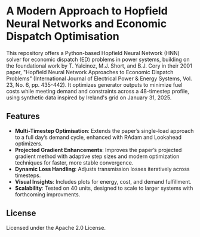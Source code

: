 # A Modern Approach to Hopfield Neural Networks and Economic Dispatch Optimisation
This repository offers a Python-based Hopfield Neural Network (HNN) solver for economic dispatch (ED) problems in power systems, building on the foundational work by T. Yalcinoz, M.J. Short, and B.J. Cory in their 2001 paper, "Hopfield Neural Network Approaches to Economic Dispatch Problems" (International Journal of Electrical Power & Energy Systems, Vol. 23, No. 6, pp. 435-442). It optimizes generator outputs to minimize fuel costs while meeting demand and constraints across a 48-timestep profile, using synthetic data inspired by Ireland's grid on January 31, 2025.

## Features
-  **Multi-Timestep Optimisation**: Extends the paper’s single-load approach to a full day’s demand cycle, enhanced with RAdam and Lookahead optimizers.
-  **Projected Gradient Enhancements**: Improves the paper’s projected gradient method with adaptive step sizes and modern optimization techniques for faster, more stable convergence.
-  **Dynamic Loss Handling**: Adjusts transmission losses iteratively across timesteps.
-  **Visual Insights**: Includes plots for energy, cost, and demand fulfillment.
-  **Scalability**: Tested on 40 units, designed to scale to larger systems with forthcoming improvments.

## License
Licensed under the Apache 2.0 License.

